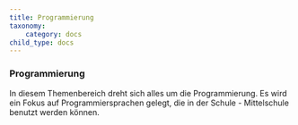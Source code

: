 ```yaml
---
title: Programmierung
taxonomy:
    category: docs
child_type: docs
---
```


### Programmierung
In diesem Themenbereich dreht sich alles um die Programmierung. Es wird ein Fokus auf Programmiersprachen gelegt, die in der Schule - Mittelschule benutzt werden können.

